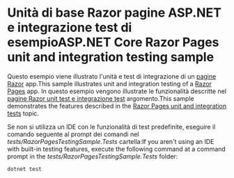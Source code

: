 # <a name="aspnet-core-razor-pages-unit-and-integration-testing-sample"></a><span data-ttu-id="c2516-101">Unità di base Razor pagine ASP.NET e integrazione test di esempio</span><span class="sxs-lookup"><span data-stu-id="c2516-101">ASP.NET Core Razor Pages unit and integration testing sample</span></span>

<span data-ttu-id="c2516-102">Questo esempio viene illustrato l'unità e test di integrazione di un [pagine Razor](https://docs.microsoft.com/aspnet/core/mvc/razor-pages) app.</span><span class="sxs-lookup"><span data-stu-id="c2516-102">This sample illustrates unit and integration testing of a [Razor Pages](https://docs.microsoft.com/aspnet/core/mvc/razor-pages) app.</span></span> <span data-ttu-id="c2516-103">In questo esempio vengono illustrate le funzionalità descritte nel [pagine Razor unit test e integrazione test](https://docs.microsoft.com/aspnet/core/testing/razor-pages-testing) argomento.</span><span class="sxs-lookup"><span data-stu-id="c2516-103">This sample demonstrates the features described in the [Razor Pages unit and integration tests](https://docs.microsoft.com/aspnet/core/testing/razor-pages-testing) topic.</span></span>

<span data-ttu-id="c2516-104">Se non si utilizza un IDE con le funzionalità di test predefinite, eseguire il comando seguente al prompt dei comandi nel *tests/RazorPagesTestingSample.Tests* cartella:</span><span class="sxs-lookup"><span data-stu-id="c2516-104">If you aren't using an IDE with built-in testing features, execute the following command at a command prompt in the *tests/RazorPagesTestingSample.Tests* folder:</span></span>

```console
dotnet test
```

